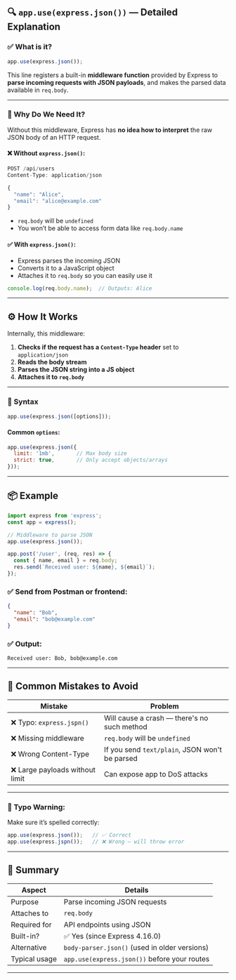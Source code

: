 
## 🔍 `app.use(express.json())` — Detailed Explanation

### ✅ **What is it?**

```js
app.use(express.json());
```

This line registers a built-in **middleware function** provided by Express to **parse incoming requests with JSON payloads**, and makes the parsed data available in `req.body`.

---

### 🧠 Why Do We Need It?

Without this middleware, Express has **no idea how to interpret** the raw JSON body of an HTTP request.

#### ❌ Without `express.json()`:

```js
POST /api/users
Content-Type: application/json

{
  "name": "Alice",
  "email": "alice@example.com"
}
```

* `req.body` will be `undefined`
* You won’t be able to access form data like `req.body.name`

#### ✅ With `express.json()`:

* Express parses the incoming JSON
* Converts it to a JavaScript object
* Attaches it to `req.body` so you can easily use it

```js
console.log(req.body.name);  // Outputs: Alice
```

---

## ⚙️ How It Works

Internally, this middleware:

1. **Checks if the request has a `Content-Type` header** set to `application/json`
2. **Reads the body stream**
3. **Parses the JSON string into a JS object**
4. **Attaches it to `req.body`**

---

### 📌 Syntax

```js
app.use(express.json([options]));
```

#### Common `options`:

```js
app.use(express.json({
  limit: '1mb',       // Max body size
  strict: true,       // Only accept objects/arrays
}));
```

---

## 📦 Example

```js
import express from 'express';
const app = express();

// Middleware to parse JSON
app.use(express.json());

app.post('/user', (req, res) => {
  const { name, email } = req.body;
  res.send(`Received user: ${name}, ${email}`);
});
```

### ✅ Send from Postman or frontend:

```json
{
  "name": "Bob",
  "email": "bob@example.com"
}
```

### ✅ Output:

```
Received user: Bob, bob@example.com
```

---

## 🔐 Common Mistakes to Avoid

| Mistake                        | Problem                                        |
| ------------------------------ | ---------------------------------------------- |
| ❌ Typo: `express.jspn()`       | Will cause a crash — there's no such method    |
| ❌ Missing middleware           | `req.body` will be `undefined`                 |
| ❌ Wrong Content-Type           | If you send `text/plain`, JSON won't be parsed |
| ❌ Large payloads without limit | Can expose app to DoS attacks                  |

---

### 🚨 Typo Warning:

Make sure it’s spelled correctly:

```js
app.use(express.json());   // ✅ Correct
app.use(express.jspn());   // ❌ Wrong — will throw error
```

---

## 🧠 Summary

| Aspect        | Details                                       |
| ------------- | --------------------------------------------- |
| Purpose       | Parse incoming JSON requests                  |
| Attaches to   | `req.body`                                    |
| Required for  | API endpoints using JSON                      |
| Built-in?     | ✅ Yes (since Express 4.16.0)                  |
| Alternative   | `body-parser.json()` (used in older versions) |
| Typical usage | `app.use(express.json())` before your routes  |

---